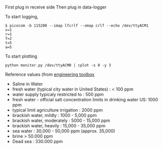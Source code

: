 First plug in receive side
Then plug in data-logger

To start logging,

    $ picocom -b 115200 --imap lfcrlf --omap crlf --echo /dev/ttyACM1
    v=1
    r=1
    T=2
    t=5
    a=5

To start plotting

    python monitor.py /dev/ttyACM0 | cplot -x 0 -y 3

Reference values (from [engineering toolbox](http://www.engineeringtoolbox.com/water-salinity-d_1251.html)

- Saline in Water
- fresh water (typical city water in United States) : < 100 ppm
- water supply typicaly restricted to : 500 ppm
- fresh water - official salt concentration limits in drinking water US: 1000 ppm
- typical limit agriculture irrigation : 2000 ppm
- brackish water, mildly : 1000 - 5,000 ppm
- brackish water, moderately : 5000 - 15,000 ppm
- brackish water, heavily : 15,000 - 35,000 ppm
- sea water : 30,000 - 50,000 ppm (approx. 35,000)
- brine > 50.000 ppm
- Dead sea : 330.000 ppm

